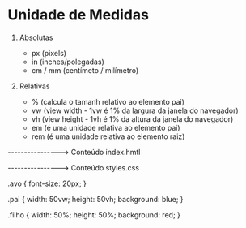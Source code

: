 # Unidade de Medidas

1. Absolutas
    
    - px (pixels)
    - in (inches/polegadas)
    - cm / mm (centímeto / milímetro)

2. Relativas

    - % (calcula o tamanh relativo ao elemento pai)
    - vw (view width - 1vw é 1% da largura da janela do navegador)
    - vh (view height - 1vh é 1% da altura da janela do navegador)
    - em (é uma unidade relativa ao elemento pai)
    - rem (é uma unidade relativa ao elemento raiz)

----------------> Conteúdo index.hmtl

<!DOCTYPE html>
<html lang="pt-br">
<head>
    <meta charset="UTF-8">
    <meta name="viewport" content="width=device-width, initial-scale=1.0">
    <link rel="stylesheet" href="./styles.css">
    <title>Unidades de Medidas</title>
</head>
<body class="avo">
    <div class="pai">
        <div class="filho"></div>
    </div>
</body>

</html>

----------------> Conteúdo styles.css

.avo {
    font-size: 20px;
}

.pai {
    width: 50vw;
    height: 50vh;
    background: blue;
}

.filho {
    width: 50%;
    height: 50%;
    background: red;
}



